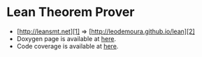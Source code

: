 Lean Theorem Prover
===================
 - [http://leansmt.net][1] => [http://leodemoura.github.io/lean][2]
 - Doxygen page is available at [here][3].
 - Code coverage is available at [here][4].

[1]: http://leansmt.net
[2]: http://leodemoura.github.io/lean
[3]: https://dl.dropboxusercontent.com/u/203889738/doc/html/index.html
[4]: https://dl.dropboxusercontent.com/u/203889738/lcov/index.html
